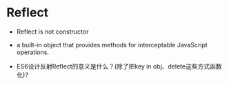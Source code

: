 # Reflect

- Reflect is not constructor
- a built-in object that provides methods for interceptable JavaScript operations.

- ES6设计反射Reflect的意义是什么？(除了把key in obj、delete这些方式函数化)?

